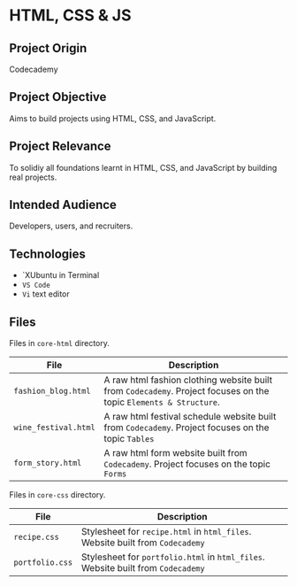 # HTML, CSS & JS 

## Project Origin
Codecademy

## Project Objective
Aims to build projects using HTML, CSS, and JavaScript.

## Project Relevance
To solidiy all foundations learnt in HTML, CSS, and JavaScript by building real projects.

## Intended Audience
Developers, users, and recruiters.

## Technologies
* `XUbuntu in Terminal
* `VS Code `
* `Vi` text editor

## Files
Files in `core-html` directory.

| File | Description |
| - | - |
|`fashion_blog.html`| A raw html fashion clothing website built from `Codecademy`. Project focuses on the topic `Elements & Structure`.|
|`wine_festival.html`| A raw html festival schedule website built from `Codecademy`. Project focuses on the topic `Tables`|
|`form_story.html`| A raw html form website built from `Codecademy`. Project focuses on the topic `Forms`|

Files in `core-css` directory.

| File | Description |
| - | - |
|`recipe.css`| Stylesheet for `recipe.html` in `html_files`. Website built from `Codecademy`|
|`portfolio.css`| Stylesheet for `portfolio.html` in `html_files`. Website built from `Codecademy`|